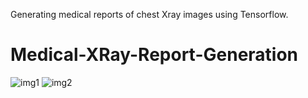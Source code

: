 Generating medical reports of chest Xray images using Tensorflow.
# Medical-XRay-Report-Generation
![img1](https://github.com/CV14N/ChestXray/blob/main/img_01.PNG)
![img2](https://github.com/CV14N/ChestXray/blob/main/img_02.PNG)
